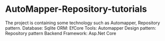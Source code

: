 # AutoMapper-Repository-tutorials
The project is containing some technology such as Automapper, Repository pattern.
Database: Sqlite
ORM: EfCore
Tools: Automapper
Design pattern: Repository pattern
Backend Framework: Asp.Net Core

